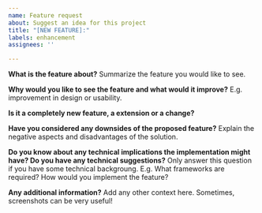 ```yaml
---
name: Feature request
about: Suggest an idea for this project
title: "[NEW FEATURE]:"
labels: enhancement
assignees: ''

---
```


**What is the feature about?**
Summarize the feature you would like to see.

**Why would you like to see the feature and what would it improve?**
E.g. improvement in design or usability.

**Is it a completely new feature, a extension or a change?**

**Have you considered any downsides of the proposed feature?**
Explain the negative aspects and disadvantages of the solution.

**Do you know about any technical implications the implementation might have? Do you have any technical suggestions?**
Only answer this question if you have some technical backgroung. E.g. What frameworks are required? How would you implement the feature?

**Any additional information?**
Add any other context here. Sometimes, screenshots can be very useful!
